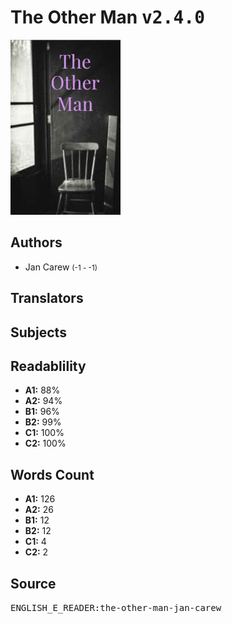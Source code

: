 # The Other Man <kbd>v2.4.0</kbd>

![](./cover.medium.jpg "")

## Authors


 - Jan Carew <small>(-1 - -1)</small>

## Translators



## Subjects



## Readablility


 - **A1:** 88%
 - **A2:** 94%
 - **B1:** 96%
 - **B2:** 99%
 - **C1:** 100%
 - **C2:** 100%

## Words Count


 - **A1:** 126
 - **A2:** 26
 - **B1:** 12
 - **B2:** 12
 - **C1:** 4
 - **C2:** 2

## Source


<kbd>ENGLISH_E_READER:the-other-man-jan-carew</kbd>
